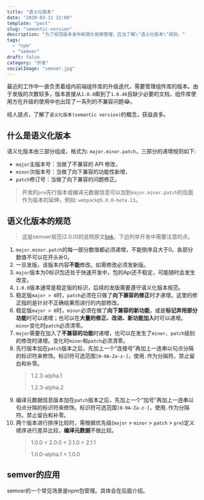 ```yaml
---
title: "语义化版本"
date: "2020-03-11 22:00"
template: "post"
slug: "semantic-version"
description: "为了规范版本发布和简化依赖管理，应当了解\"语义化版本\"规则。"
tags:
  - "npm"
  - "semver"
draft: false
category: "开发"
socialImage: "semver.jpg"
---
```


最近的工作中一直负责着组内前端组件库的升级迭代，需要管理组件库的版本。由于发版的次数较多，版本直接从`1.0.0`飙到了`1.0.40`且缺少必要的文档，组件库使用方在升级的使用中也出现了一系列的不兼容问题😂。

经人提点，了解了`语义化版本(semantic version)`的概念，获益良多。

## 什么是语义化版本

语义化版本由三部分组成，格式为: `major.minor.patch`，三部分的递增规则如下:

- `major`主版本号：当做了不兼容的 API 修改，
- `minor`次版本号：当做了向下兼容的功能性新增，
- `patch`修订号：当做了向下兼容的问题修正。

> 开发的`pre`先行版本或编译元数据信息可以加到`major.minor.patch`的后面作为版本的延伸，例如: `webpack@5.0.0-beta.13`。

## 语义化版本的规范

> 这是semver规范(2.0.0)的说明原文[link](https://semver.org/lang/zh-CN/)，下边列举开发中需要注意的点。

1. `major.minor.patch`的每一部分数值都必须递增，不能倒序且大于0。各部分数值不可以在开头补0。
1. 一旦发版，该版本内容**不能**修改。如需修改必须发新版。
1. `major`版本为0标识包还处于快速开发中，包的Api还不稳定，可能随时会发生改变。
1. `1.0.0`版本通常是稳定版的标识，后续的发版需要遵守语义化版本规范。
1. 稳定版`major > 0`时，`patch`必须在只做了**向下兼容的修正**时才递增。这里的修正指的是针对不正确结果而进行的内部修改。
1. 稳定版`major > 0`时，`minor`必须在做了**向下兼容的新功能**，或是**标记弃用部分功能**时可以递增；也可以在**大量的修正、改进、新功能加入**时可以递增。`minor`变化时`patch`必须清零。
1. `major`需要在加入了**不兼容的功能**时递增，也可以在发生了`minor`、`patch`级别的修改时递增。变化时`minor`和`patch`必须清零。
1. 先行版本加在`patch`版本之后，先加上一个“连接号”再加上一连串以句点分隔的标识符来修饰。标识符可选范围`[0-9A-Za-z-]`，使用`.`作为分隔符。禁止留白和补零。
    > 1.2.3-alpha.1
    >
    > 1.2.3-alpha.2
1. 编译元数据信息版本加在`patch`版本之后，先加上一个“加号”再加上一连串以句点分隔的标识符来修饰。标识符可选范围`[0-9A-Za-z-]`，使用`.`作为分隔符。禁止留白和补零。
1. 两个版本进行排序比较时，需根据优先级(`major` > `minor` > `patch` > `pre`)定义顺序进行差异比较，**编译元数据**不做比较。
    > 1.0.0 < 2.0.0 < 2.1.0 < 2.1.1
    >
    > 1.0.0-alpha.1 < 1.0.0

## semver的应用

semver的一个常见场景是npm包管理。具体会在后面介绍。
